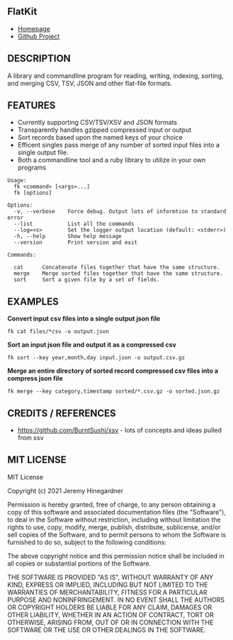 ## FlatKit

* [Homepage](https://github.com/copiousfreetime/flat_kit/)
* [Github Project](https://github.com/copiousfreetime/flat_kit)

## DESCRIPTION

 A library and commandline program for reading, writing, indexing,
 sorting, and merging CSV, TSV, JSON and other flat-file formats.

## FEATURES

  * Currently supporting CSV/TSV/XSV and JSON formats
  * Transparently handles gzipped compressed input or output
  * Sort records based upon the named keys of your choice
  * Efficent singles pass merge of any number of sorted input files into a
    single output file.
  * Both a commandline tool and a ruby library to utilize in your own programs


```
Usage:
  fk <command> [<args>...]
  fk [options]

Options:
  -v, --verbose    Force debug. Output lots of informtion to standard error
  --list           List all the commands
  --log=<s>        Set the logger output location (default: <stderr>)
  -h, --help       Show help message
  --version        Print version and exit

Commands:

  cat      Concatenate files together that have the same structure.
  merge    Merge sorted files together that have the same structure.
  sort     Sort a given file by a set of fields.
```

## EXAMPLES

**Convert input csv files into a single output json file**

    fk cat files/*csv -o output.json

**Sort an input json file and output it as a compressed csv**

    fk sort --key year,month,day input.json -o output.csv.gz

**Merge an entire directory of sorted record compressed csv files into a compress json file**

    fk merge --key category,timestamp sorted/*.csv.gz -o sorted.json.gz

## CREDITS / REFERENCES

* https://github.com/BurntSushi/xsv - lots of concepts and ideas pulled from xsv

## MIT LICENSE

MIT License

Copyright (c) 2021 Jeremy Hinegardner

Permission is hereby granted, free of charge, to any person obtaining a copy
of this software and associated documentation files (the "Software"), to deal
in the Software without restriction, including without limitation the rights
to use, copy, modify, merge, publish, distribute, sublicense, and/or sell
copies of the Software, and to permit persons to whom the Software is
furnished to do so, subject to the following conditions:

The above copyright notice and this permission notice shall be included in all
copies or substantial portions of the Software.

THE SOFTWARE IS PROVIDED "AS IS", WITHOUT WARRANTY OF ANY KIND, EXPRESS OR
IMPLIED, INCLUDING BUT NOT LIMITED TO THE WARRANTIES OF MERCHANTABILITY,
FITNESS FOR A PARTICULAR PURPOSE AND NONINFRINGEMENT. IN NO EVENT SHALL THE
AUTHORS OR COPYRIGHT HOLDERS BE LIABLE FOR ANY CLAIM, DAMAGES OR OTHER
LIABILITY, WHETHER IN AN ACTION OF CONTRACT, TORT OR OTHERWISE, ARISING FROM,
OUT OF OR IN CONNECTION WITH THE SOFTWARE OR THE USE OR OTHER DEALINGS IN THE
SOFTWARE.
